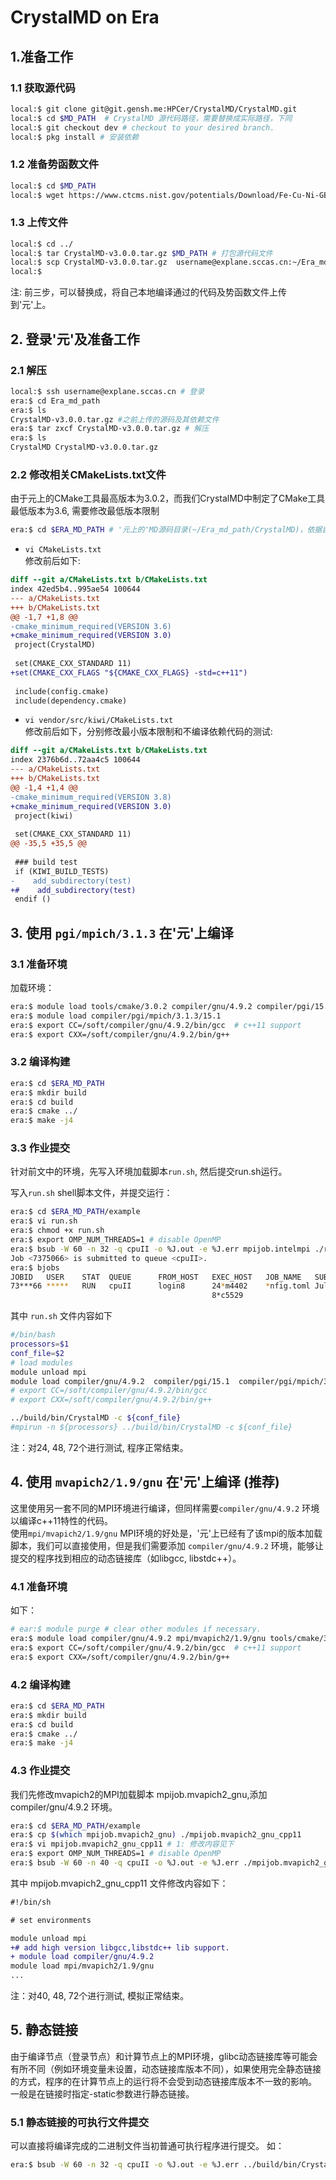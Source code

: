 # CrystalMD on Era
## 1.准备工作
### 1.1 获取源代码
```bash
local:$ git clone git@git.gensh.me:HPCer/CrystalMD/CrystalMD.git
local:$ cd $MD_PATH  # CrystalMD 源代码路径，需要替换成实际路径，下同
local:$ git checkout dev # checkout to your desired branch.
local:$ pkg install # 安装依赖
```

### 1.2 准备势函数文件
```bash
local:$ cd $MD_PATH 
local:$ wget https://www.ctcms.nist.gov/potentials/Download/Fe-Cu-Ni-GB/FeCuNi.eam.alloy -O example/FeCuNi.eam.alloy
```

### 1.3 上传文件
```bash
local:$ cd ../
local:$ tar CrystalMD-v3.0.0.tar.gz $MD_PATH # 打包源代码文件
local:$ scp CrystalMD-v3.0.0.tar.gz  username@explane.sccas.cn:~/Era_md_path # scp 上传至 '元', username和Era_md_path 请替换成自己的路径
local:$ 
```
注: 前三步，可以替换成，将自己本地编译通过的代码及势函数文件上传到'元'上。


## 2. 登录'元'及准备工作
### 2.1 解压
```bash
local:$ ssh username@explane.sccas.cn # 登录
era:$ cd Era_md_path
era:$ ls
CrystalMD-v3.0.0.tar.gz #之前上传的源码及其依赖文件
era:$ tar zxcf CrystalMD-v3.0.0.tar.gz # 解压
era:$ ls
CrystalMD CrystalMD-v3.0.0.tar.gz
```

### 2.2 修改相关CMakeLists.txt文件
由于元上的CMake工具最高版本为3.0.2，而我们CrystalMD中制定了CMake工具最低版本为3.6, 需要修改最低版本限制
```bash
era:$ cd $ERA_MD_PATH # '元上的'MD源码目录(~/Era_md_path/CrystalMD)，依据自己情况进行替换
```

- ```vi CMakeLists.txt```  
修改前后如下:

```diff
diff --git a/CMakeLists.txt b/CMakeLists.txt
index 42ed5b4..995ae54 100644
--- a/CMakeLists.txt
+++ b/CMakeLists.txt
@@ -1,7 +1,8 @@
-cmake_minimum_required(VERSION 3.6)
+cmake_minimum_required(VERSION 3.0)
 project(CrystalMD)
 
 set(CMAKE_CXX_STANDARD 11)
+set(CMAKE_CXX_FLAGS "${CMAKE_CXX_FLAGS} -std=c++11")
 
 include(config.cmake)
 include(dependency.cmake)
```

- ```vi vendor/src/kiwi/CMakeLists.txt```  
修改前后如下，分别修改最小版本限制和不编译依赖代码的测试:

```diff
diff --git a/CMakeLists.txt b/CMakeLists.txt
index 2376b6d..72aa4c5 100644
--- a/CMakeLists.txt
+++ b/CMakeLists.txt
@@ -1,4 +1,4 @@
-cmake_minimum_required(VERSION 3.8)
+cmake_minimum_required(VERSION 3.0)
 project(kiwi)
 
 set(CMAKE_CXX_STANDARD 11)
@@ -35,5 +35,5 @@
 
 ### build test
 if (KIWI_BUILD_TESTS)
-    add_subdirectory(test)
+#    add_subdirectory(test)
 endif ()
```

## 3. 使用 ```pgi/mpich/3.1.3``` 在'元'上编译
### 3.1 准备环境
加载环境：
```bash
era:$ module load tools/cmake/3.0.2 compiler/gnu/4.9.2 compiler/pgi/15.1 
era:$ module load compiler/pgi/mpich/3.1.3/15.1
era:$ export CC=/soft/compiler/gnu/4.9.2/bin/gcc  # c++11 support
era:$ export CXX=/soft/compiler/gnu/4.9.2/bin/g++
```

### 3.2 编译构建
```bash
era:$ cd $ERA_MD_PATH
era:$ mkdir build
era:$ cd build
era:$ cmake ../
era:$ make -j4
```

### 3.3 作业提交

针对前文中的环境，先写入环境加载脚本```run.sh```, 然后提交run.sh运行。

写入```run.sh``` shell脚本文件，并提交运行：
```bash
era:$ cd $ERA_MD_PATH/example
era:$ vi run.sh
era:$ chmod +x run.sh
era:$ export OMP_NUM_THREADS=1 # disable OpenMP
era:$ bsub -W 60 -n 32 -q cpuII -o %J.out -e %J.err mpijob.intelmpi ./run.sh 32 config.toml # 两处出现的32均为MPI进程数/运行核数
Job <7375066> is submitted to queue <cpuII>.
era:$ bjobs
JOBID   USER    STAT  QUEUE      FROM_HOST   EXEC_HOST   JOB_NAME   SUBMIT_TIME
73***66 *****   RUN   cpuII      login8      24*m4402    *nfig.toml Jul  9 15:16
                                             8*c5529
```

其中 ```run.sh``` 文件内容如下
```bash
#/bin/bash
processors=$1
conf_file=$2
# load modules
module unload mpi
module load compiler/gnu/4.9.2  compiler/pgi/15.1  compiler/pgi/mpich/3.1.3/15.1
# export CC=/soft/compiler/gnu/4.9.2/bin/gcc
# export CXX=/soft/compiler/gnu/4.9.2/bin/g++

../build/bin/CrystalMD -c ${conf_file}
#mpirun -n ${processors} ../build/bin/CrystalMD -c ${conf_file}
```

注：对24, 48, 72个进行测试, 程序正常结束。
<!-- 这种方式可能存在多个节点上运行会卡住的情况 -->

## 4. 使用 ```mvapich2/1.9/gnu``` 在'元'上编译 (推荐)
这里使用另一套不同的MPI环境进行编译，但同样需要```compiler/gnu/4.9.2``` 环境以编译c++11特性的代码。  
使用```mpi/mvapich2/1.9/gnu``` MPI环境的好处是，'元'上已经有了该mpi的版本加载脚本，我们可以直接使用，但是我们需要添加 ```compiler/gnu/4.9.2``` 环境，能够让提交的程序找到相应的动态链接库（如libgcc, libstdc++）。

### 4.1 准备环境
如下：
```bash
# ear:$ module purge # clear other modules if necessary.
era:$ module load compiler/gnu/4.9.2 mpi/mvapich2/1.9/gnu tools/cmake/3.0.2
era:$ export CC=/soft/compiler/gnu/4.9.2/bin/gcc  # c++11 support
era:$ export CXX=/soft/compiler/gnu/4.9.2/bin/g++
```
### 4.2 编译构建
```bash
era:$ cd $ERA_MD_PATH
era:$ mkdir build
era:$ cd build
era:$ cmake ../
era:$ make -j4
```
### 4.3 作业提交
我们先修改mvapich2的MPI加载脚本 mpijob.mvapich2_gnu,添加compiler/gnu/4.9.2 环境。
```bash
era:$ cd $ERA_MD_PATH/example
era:$ cp $(which mpijob.mvapich2_gnu) ./mpijob.mvapich2_gnu_cpp11
era:$ vi mpijob.mvapich2_gnu_cpp11 # 1: 修改内容见下
era:$ export OMP_NUM_THREADS=1 # disable OpenMP
era:$ bsub -W 60 -n 40 -q cpuII -o %J.out -e %J.err ./mpijob.mvapich2_gnu_cpp11 ../build/bin/CrystalMD -c  config.toml
```

其中 mpijob.mvapich2_gnu_cpp11 文件修改内容如下：
```diff
#!/bin/sh

# set environments

module unload mpi
+# add high version libgcc,libstdc++ lib support.
+ module load compiler/gnu/4.9.2
module load mpi/mvapich2/1.9/gnu
...
```

注：对40, 48, 72个进行测试, 模拟正常结束。

## 5. 静态链接
由于编译节点（登录节点）和计算节点上的MPI环境，glibc动态链接库等可能会有所不同（例如环境变量未设置，动态链接库版本不同），如果使用完全静态链接的方式，程序的在计算节点上的运行将不会受到动态链接库版本不一致的影响。
一般是在链接时指定-static参数进行静态链接。

### 5.1 静态链接的可执行文件提交
可以直接将编译完成的二进制文件当初普通可执行程序进行提交。
如：
```bash
era:$ bsub -W 60 -n 32 -q cpuII -o %J.out -e %J.err ../build/bin/CrystalMD -c config.toml
```
